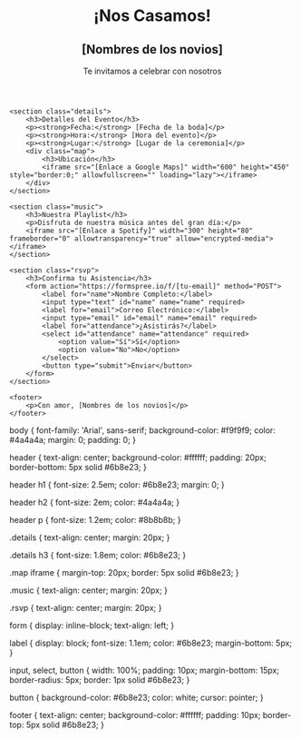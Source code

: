 <!DOCTYPE html>
<html lang="es">
<head>
    <meta charset="UTF-8">
    <meta name="viewport" content="width=device-width, initial-scale=1.0">
    <title>Invitación de Boda</title>
    <link rel="stylesheet" href="styles.css">
</head>
<body>
    <header>
        <h1>¡Nos Casamos!</h1>
        <h2>[Nombres de los novios]</h2>
        <p>Te invitamos a celebrar con nosotros</p>
    </header>

    <section class="details">
        <h3>Detalles del Evento</h3>
        <p><strong>Fecha:</strong> [Fecha de la boda]</p>
        <p><strong>Hora:</strong> [Hora del evento]</p>
        <p><strong>Lugar:</strong> [Lugar de la ceremonia]</p>
        <div class="map">
            <h3>Ubicación</h3>
            <iframe src="[Enlace a Google Maps]" width="600" height="450" style="border:0;" allowfullscreen="" loading="lazy"></iframe>
        </div>
    </section>

    <section class="music">
        <h3>Nuestra Playlist</h3>
        <p>Disfruta de nuestra música antes del gran día:</p>
        <iframe src="[Enlace a Spotify]" width="300" height="80" frameborder="0" allowtransparency="true" allow="encrypted-media"></iframe>
    </section>

    <section class="rsvp">
        <h3>Confirma tu Asistencia</h3>
        <form action="https://formspree.io/f/[tu-email]" method="POST">
            <label for="name">Nombre Completo:</label>
            <input type="text" id="name" name="name" required>
            <label for="email">Correo Electrónico:</label>
            <input type="email" id="email" name="email" required>
            <label for="attendance">¿Asistirás?</label>
            <select id="attendance" name="attendance" required>
                <option value="Sí">Sí</option>
                <option value="No">No</option>
            </select>
            <button type="submit">Enviar</button>
        </form>
    </section>

    <footer>
        <p>Con amor, [Nombres de los novios]</p>
    </footer>
</body>
</html>
body {
    font-family: 'Arial', sans-serif;
    background-color: #f9f9f9;
    color: #4a4a4a;
    margin: 0;
    padding: 0;
}

header {
    text-align: center;
    background-color: #ffffff;
    padding: 20px;
    border-bottom: 5px solid #6b8e23;
}

header h1 {
    font-size: 2.5em;
    color: #6b8e23;
    margin: 0;
}

header h2 {
    font-size: 2em;
    color: #4a4a4a;
}

header p {
    font-size: 1.2em;
    color: #8b8b8b;
}

.details {
    text-align: center;
    margin: 20px;
}

.details h3 {
    font-size: 1.8em;
    color: #6b8e23;
}

.map iframe {
    margin-top: 20px;
    border: 5px solid #6b8e23;
}

.music {
    text-align: center;
    margin: 20px;
}

.rsvp {
    text-align: center;
    margin: 20px;
}

form {
    display: inline-block;
    text-align: left;
}

label {
    display: block;
    font-size: 1.1em;
    color: #6b8e23;
    margin-bottom: 5px;
}

input, select, button {
    width: 100%;
    padding: 10px;
    margin-bottom: 15px;
    border-radius: 5px;
    border: 1px solid #6b8e23;
}

button {
    background-color: #6b8e23;
    color: white;
    cursor: pointer;
}

footer {
    text-align: center;
    background-color: #ffffff;
    padding: 10px;
    border-top: 5px solid #6b8e23;
}
